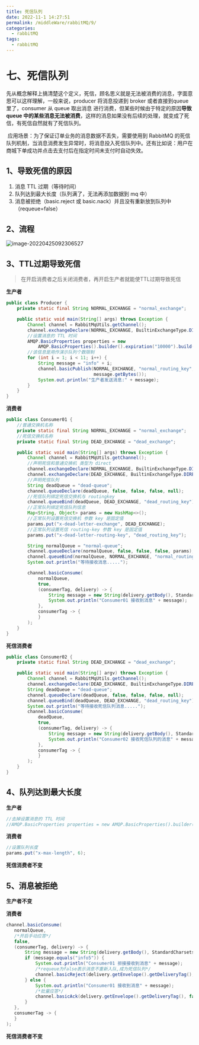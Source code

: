 ```yaml
---
title: 死信队列
date: 2022-11-1 14:27:51
permalink: /middleWare/rabbitMQ/9/
categories:
  - rabbitMQ
tags:
  - rabbitMQ
---
```


# 七、死信队列

​		先从概念解释上搞清楚这个定义，死信，顾名思义就是无法被消费的消息，字面意思可以这样理解，一般来说，producer 将消息投递到 broker 或者直接到queue 里了，consumer 从 queue 取出消息 进行消费，但某些时候由于特定的原因**导致 queue 中的某些消息无法被消费**，这样的消息如果没有后续的处理，就变成了死信，有死信自然就有了死信队列。		

​		应用场景：为了保证订单业务的消息数据不丢失，需要使用到 RabbitMQ 的死信队列机制，当消息消费发生异常时，将消息投入死信队列中。还有比如说：用户在商城下单成功并点击去支付后在指定时间未支付时自动失效。

## 1、导致死信的原因

1. 消息 TTL 过期（等待时间）
2. 队列达到最大长度（队列满了，无法再添加数据到 mq 中）
3. 消息被拒绝（basic.reject 或 basic.nack）并且没有重新放到队列中（requeue=false）

## 2、流程

![image-20220425092306527](rabbitmq.assets/image-20220425092306527.png)

## 3、TTL过期导致死信

> 在开启消费者之后关闭消费者，再开启生产者就能使TTL过期导致死信

**生产者**

```java
public class Producer {
    private static final String NORMAL_EXCHANGE = "normal_exchange";

    public static void main(String[] args) throws Exception {
        Channel channel = RabbitMqUtils.getChannel();
        channel.exchangeDeclare(NORMAL_EXCHANGE, BuiltinExchangeType.DIRECT);
        //设置消息的 TTL 时间
        AMQP.BasicProperties properties = new
            AMQP.BasicProperties().builder().expiration("10000").build();
        //该信息是用作演示队列个数限制
        for (int i = 1; i < 11; i++) {
            String message = "info" + i;
            channel.basicPublish(NORMAL_EXCHANGE, "normal_routing_key", properties,
                                 message.getBytes());
            System.out.println("生产者发送消息:" + message);
        }
    }
}
```

**消费者**

```java
public class Consumer01 {
    //普通交换机名称
    private static final String NORMAL_EXCHANGE = "normal_exchange";
    //死信交换机名称
    private static final String DEAD_EXCHANGE = "dead_exchange";

    public static void main(String[] args) throws Exception {
        Channel channel = RabbitMqUtils.getChannel();
        //声明死信和普通交换机 类型为 direct
        channel.exchangeDeclare(NORMAL_EXCHANGE, BuiltinExchangeType.DIRECT);
        channel.exchangeDeclare(DEAD_EXCHANGE, BuiltinExchangeType.DIRECT);
        //声明死信队列
        String deadQueue = "dead-queue";
        channel.queueDeclare(deadQueue, false, false, false, null);
        //死信队列绑定死信交换机与 routingkey
        channel.queueBind(deadQueue, DEAD_EXCHANGE, "dead_routing_key");
        //正常队列绑定死信队列信息
        Map<String, Object> params = new HashMap<>();
        //正常队列设置死信交换机 参数 key 是固定值
        params.put("x-dead-letter-exchange", DEAD_EXCHANGE);
        //正常队列设置死信 routing-key 参数 key 是固定值
        params.put("x-dead-letter-routing-key", "dead_routing_key");

        String normalQueue = "normal-queue";
        channel.queueDeclare(normalQueue, false, false, false, params);
        channel.queueBind(normalQueue, NORMAL_EXCHANGE, "normal_routing_key");
        System.out.println("等待接收消息.....");

        channel.basicConsume(
            normalQueue,
            true,
            (consumerTag, delivery) -> {
                String message = new String(delivery.getBody(), StandardCharsets.UTF_8);
                System.out.println("Consumer01 接收到消息" + message);
            },
            consumerTag -> {
            }
        );
    }
}
```

**死信消费者**

```java
public class Consumer02 {
    private static final String DEAD_EXCHANGE = "dead_exchange";

    public static void main(String[] argv) throws Exception {
        Channel channel = RabbitMqUtils.getChannel();
        channel.exchangeDeclare(DEAD_EXCHANGE, BuiltinExchangeType.DIRECT);
        String deadQueue = "dead-queue";
        channel.queueDeclare(deadQueue, false, false, false, null);
        channel.queueBind(deadQueue, DEAD_EXCHANGE, "dead_routing_key");
        System.out.println("等待接收死信队列消息.....");
        channel.basicConsume(
            deadQueue,
            true,
            (consumerTag, delivery) -> {
                String message = new String(delivery.getBody(), StandardCharsets.UTF_8);
                System.out.println("Consumer02 接收死信队列的消息" + message);
            },
            consumerTag -> {
            }
        );
    }
}
```

## 4、队列达到最大长度

**生产者**

```java
//去掉设置消息的 TTL 时间
//AMQP.BasicProperties properties = new AMQP.BasicProperties().builder().expiration("10000").build();
```

**消费者**

```java
//设置队列长度
params.put("x-max-length", 6);
```

**死信消费者不变**

## 5、消息被拒绝

**生产者不变**

**消费者**

 ```java
channel.basicConsume(
    normalQueue,
    /*开启手动应答*/
    false,
    (consumerTag, delivery) -> {
        String message = new String(delivery.getBody(), StandardCharsets.UTF_8);
        if (message.equals("info5")) {
            System.out.println("Consumer01 拒接接收到消息" + message);
            /*requeue为false表示消息不重新入队,成为死信队列*/
            channel.basicReject(delivery.getEnvelope().getDeliveryTag(), false);
        } else {
            System.out.println("Consumer01 接收到消息" + message);
            /*批量应答*/
            channel.basicAck(delivery.getEnvelope().getDeliveryTag(), false);
        }
    },
    consumerTag -> {
    }
);
 ```

**死信消费者不变**